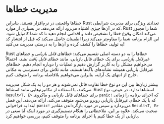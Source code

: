 # مدیریت خطاها

خطاها واقعیتی در نرم‌افزار هستند، بنابراین Rust تعدادی ویژگی برای مدیریت شرایطی که در آن‌ها
چیزی اشتباه می‌رود ارائه می‌دهد. در بسیاری از موارد، Rust شما را مجبور می‌کند امکان وقوع خطا را
تشخیص داده و اقدامی انجام دهید تا کد شما کامپایل شود. این الزام برنامه شما را مقاوم‌تر می‌کند
زیرا اطمینان حاصل می‌کند که قبل از انتشار کد به تولید، خطاها را کشف کرده و آن‌ها را به درستی مدیریت
می‌کنید!

Rust خطاها را به دو دسته اصلی تقسیم می‌کند: خطاهای _قابل بازیابی_ و خطاهای _غیرقابل بازیابی_.
برای یک خطای قابل بازیابی، مانند خطای _فایل یافت نشد_، احتمالاً می‌خواهیم مشکل را به کاربر
گزارش دهیم و عملیات را دوباره انجام دهیم. خطاهای غیرقابل بازیابی همیشه نشانه‌های باگ‌ها هستند،
مانند تلاش برای دسترسی به مکانی خارج از انتهای یک آرایه، بنابراین می‌خواهیم بلافاصله برنامه
را متوقف کنیم.

بیشتر زبان‌ها بین این دو نوع خطا تفاوت قائل نمی‌شوند و هر دو را به یک شکل مدیریت می‌کنند،
با استفاده از مکانیزم‌هایی مانند استثناها. Rust استثناها ندارد. در عوض، نوع `Result<T, E>` برای
خطاهای قابل بازیابی و ماکروی `panic!` که اجرای برنامه را زمانی که با یک خطای غیرقابل بازیابی
روبرو می‌شود متوقف می‌کند، ارائه می‌دهد. این فصل ابتدا به فراخوانی `panic!` می‌پردازد و سپس
در مورد بازگرداندن مقادیر `Result<T, E>` صحبت می‌کند. علاوه بر این، ملاحظاتی را هنگام تصمیم‌گیری
در مورد اینکه آیا سعی در بازیابی از یک خطا کنیم یا اجرای برنامه را متوقف کنیم، بررسی خواهیم کرد.

